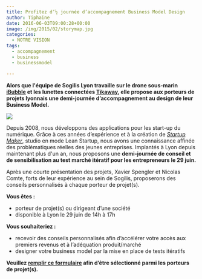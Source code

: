 ```yaml
---
title: Profitez d’½ journée d’accompagnement Business Model Design
author: Tiphaine
date: 2016-06-03T09:00:28+00:00
image: /img/2015/02/storymap.jpg
categories:
  - NOTRE VISION
tags:
  - accompagnement
  - business
  - businessmodel

---
```

**Alors que l'équipe de Sogilis Lyon travaille sur le drone sous-marin [iBubble](http://ibubble.camera/) et les lunettes connectées [Tikaway](https://www.tikaway.com/), elle propose aux porteurs de projets lyonnais une demi-journée d’accompagnement au design de leur Business Model.**


![](/img/2016/06/20162906_Accompagnement_BMD-300x300.jpg)

Depuis 2008, nous développons des applications pour les start-up du numérique. Grâce à ces années d’expérience et à la création de _[Startup Maker][1]_, studio en mode Lean Startup, nous avons une connaissance affinée des problématiques réelles des jeunes entreprises. Implantés à Lyon depuis maintenant plus d'un an, nous proposons une **demi-journée de conseil et de sensibilisation au test marché itératif pour les entrepreneurs le 29 juin.**

Après une courte présentation des projets, Xavier Spengler et Nicolas Comte, forts de leur expérience au sein de Sogilis, proposerons des conseils personnalisés à chaque porteur de projet(s).

**Vous êtes :**

* porteur de projet(s) ou dirigeant d’une société
* disponible à Lyon le 29 juin de 14h à 17h

**Vous souhaiteriez :**

* recevoir des conseils personnalisés afin d’accélérer votre accès aux premiers revenus et à l’adéquation produit/marché
* designer votre business model par la mise en place de tests itératifs

**Veuillez [remplir ce formulaire](https://docs.google.com/a/sogilis.com/forms/d/1wJPwCVqdvENFQGqgU6lJCcu7pl59uEGfvksMrLWiia8/edit) afin d’être sélectionné parmi les porteurs de projet(s).**

[1]: http://www.startup-maker.com/
